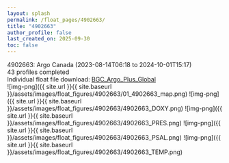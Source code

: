 ```yaml
---
layout: splash
permalink: /float_pages/4902663/
title: "4902663"
author_profile: false
last_created_on: 2025-09-30
toc: false
---
```

 
4902663: Argo Canada (2023-08-14T06:18 to 2024-10-01T15:17)\
43 profiles completed\
Individual float file download: [BGC_Argo_Plus_Global](https://ftp.soest.hawaii.edu/bgc_argo_plus/Individual_Floats/outliers_removed/4902663_Sprof_processed.nc)\
![img-png]({{ site.url }}{{ site.baseurl }}/assets/images/float_figures/4902663/01_4902663_map.png)
![img-png]({{ site.url }}{{ site.baseurl }}/assets/images/float_figures/4902663/4902663_DOXY.png)
![img-png]({{ site.url }}{{ site.baseurl }}/assets/images/float_figures/4902663/4902663_PRES.png)
![img-png]({{ site.url }}{{ site.baseurl }}/assets/images/float_figures/4902663/4902663_PSAL.png)
![img-png]({{ site.url }}{{ site.baseurl }}/assets/images/float_figures/4902663/4902663_TEMP.png)
